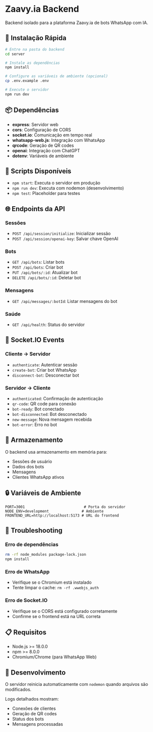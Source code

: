 # Zaavy.ia Backend

Backend isolado para a plataforma Zaavy.ia de bots WhatsApp com IA.

## 🚀 Instalação Rápida

```bash
# Entre na pasta do backend
cd server

# Instale as dependências
npm install

# Configure as variáveis de ambiente (opcional)
cp .env.example .env

# Execute o servidor
npm run dev
```

## 📦 Dependências

- **express**: Servidor web
- **cors**: Configuração de CORS
- **socket.io**: Comunicação em tempo real
- **whatsapp-web.js**: Integração com WhatsApp
- **qrcode**: Geração de QR codes
- **openai**: Integração com ChatGPT
- **dotenv**: Variáveis de ambiente

## 🔧 Scripts Disponíveis

- `npm start`: Executa o servidor em produção
- `npm run dev`: Executa com nodemon (desenvolvimento)
- `npm test`: Placeholder para testes

## 🌐 Endpoints da API

### Sessões
- `POST /api/session/initialize`: Inicializar sessão
- `POST /api/session/openai-key`: Salvar chave OpenAI

### Bots
- `GET /api/bots`: Listar bots
- `POST /api/bots`: Criar bot
- `PUT /api/bots/:id`: Atualizar bot
- `DELETE /api/bots/:id`: Deletar bot

### Mensagens
- `GET /api/messages/:botId`: Listar mensagens do bot

### Saúde
- `GET /api/health`: Status do servidor

## 🔌 Socket.IO Events

### Cliente → Servidor
- `authenticate`: Autenticar sessão
- `create-bot`: Criar bot WhatsApp
- `disconnect-bot`: Desconectar bot

### Servidor → Cliente
- `authenticated`: Confirmação de autenticação
- `qr-code`: QR code para conexão
- `bot-ready`: Bot conectado
- `bot-disconnected`: Bot desconectado
- `new-message`: Nova mensagem recebida
- `bot-error`: Erro no bot

## 💾 Armazenamento

O backend usa armazenamento em memória para:
- Sessões de usuário
- Dados dos bots
- Mensagens
- Clientes WhatsApp ativos

## 🔒 Variáveis de Ambiente

```env
PORT=3001                           # Porta do servidor
NODE_ENV=development               # Ambiente
FRONTEND_URL=http://localhost:5173 # URL do frontend
```

## 🐛 Troubleshooting

### Erro de dependências
```bash
rm -rf node_modules package-lock.json
npm install
```

### Erro de WhatsApp
- Verifique se o Chromium está instalado
- Tente limpar o cache: `rm -rf .wwebjs_auth`

### Erro de Socket.IO
- Verifique se o CORS está configurado corretamente
- Confirme se o frontend está na URL correta

## 📋 Requisitos

- Node.js >= 18.0.0
- npm >= 8.0.0
- Chromium/Chrome (para WhatsApp Web)

## 🔄 Desenvolvimento

O servidor reinicia automaticamente com `nodemon` quando arquivos são modificados.

Logs detalhados mostram:
- Conexões de clientes
- Geração de QR codes
- Status dos bots
- Mensagens processadas
